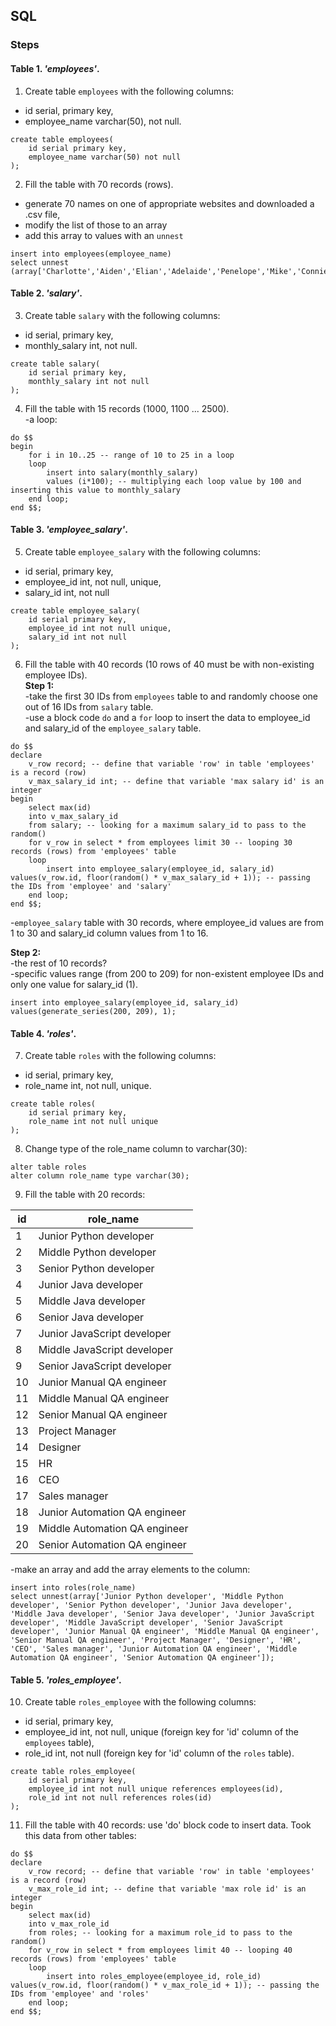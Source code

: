 ## <a id="section-1"></a> SQL

### <a id="section-1"></a> Steps
#### <a id="section-1"></a> Table 1. *'employees'*.
1. Create table `employees` with the following columns:
- id serial, primary key,
- employee_name varchar(50), not null.

```postgresql
create table employees(
    id serial primary key,
    employee_name varchar(50) not null
);
```
2. Fill the table with 70 records (rows). </br>
- generate 70 names on one of appropriate websites and downloaded a .csv file,
- modify the list of those to an array
- add this array to values with an `unnest`
```postgresql
insert into employees(employee_name)
select unnest (array['Charlotte','Aiden','Elian','Adelaide','Penelope','Mike','Connie','Stuart','Brooke','Oscar','Roland','Victor','Deanna','Honey','Justin','George','Max','Tiana','Vincent','James','Alina','Aida','Bruce','Dale','Amy','Sydney','Maria','Martin','Jessica','Frederick','Maya','Sabrina','Aston','Amanda','Brianna','Rubie','Florrie','Stuart','Clark','Adison','Agata','Lyndon','Alisa','Tyler','Alexander','Natalie','Aldus','Sarah','Vincent','Melanie','Abraham','Honey','Lucas','Blake','Garry','Arianna','Kelsey','Lana','Darcy','Emily','Marcus','Robert','Edgar','Vanessa','Catherine','Sabrina','Frederick','Jordan','Tyler','Adelaide']);
```
#### <a id="section-1"></a> Table 2. *'salary'*.
3. Create table `salary` with the following columns:
- id serial, primary key,
- monthly_salary int, not null.
```postgresql
create table salary(
    id serial primary key,
    monthly_salary int not null
);
```
4. Fill the table with 15 records (1000, 1100 ... 2500). </br>
-a loop:
```postgresql
do $$
begin
	for i in 10..25 -- range of 10 to 25 in a loop
	loop
		insert into salary(monthly_salary)
		values (i*100); -- multiplying each loop value by 100 and inserting this value to monthly_salary
	end loop;
end $$;
```
#### <a id="section-1"></a> Table 3. *'employee_salary'*.
5. Create table `employee_salary` with the following columns:
- id serial, primary key,
- employee_id int, not null, unique,
- salary_id int, not null

```postgresql
create table employee_salary(
    id serial primary key,
    employee_id int not null unique,
    salary_id int not null
);
```
6. Fill the table with 40 records (10 rows of 40 must be with non-existing employee IDs).</br>
**Step 1:** </br>
-take the first 30 IDs from `employees` table to and randomly choose one out of 16 IDs from `salary` table. </br>
-use a block code `do` and a `for` loop to insert the data to employee_id and salary_id of the `employee_salary` table. </br>
```postgresql
do $$
declare
	v_row record; -- define that variable 'row' in table 'employees' is a record (row)
	v_max_salary_id int; -- define that variable 'max salary id' is an integer
begin
	select max(id)
	into v_max_salary_id
	from salary; -- looking for a maximum salary_id to pass to the random()
	for v_row in select * from employees limit 30 -- looping 30 records (rows) from 'employees' table
	loop
		insert into employee_salary(employee_id, salary_id) values(v_row.id, floor(random() * v_max_salary_id + 1)); -- passing the IDs from 'employee' and 'salary'
	end loop;
end $$;
```
-`employee_salary` table with 30 records, where employee_id values are from 1 to 30 and salary_id column values from 1 to 16. </br>

**Step 2:** </br>
-the rest of 10 records? </br>
-specific values range (from 200 to 209) for non-existent employee IDs and only one value for salary_id (1).
```postgresql
insert into employee_salary(employee_id, salary_id) values(generate_series(200, 209), 1);
```
#### <a id="section-1"></a> Table 4. *'roles'*.
7. Create table `roles` with the following columns:
- id serial, primary key,
- role_name int, not null, unique.

```postgresql
create table roles(
    id serial primary key,
    role_name int not null unique
);
```
8. Change type of the role_name column to varchar(30):
```postgresql
alter table roles
alter column role_name type varchar(30);
```
9. Fill the table with 20 records:

| id  | role_name |
|-----|-----------|
| 1   |   Junior Python developer |
| 2   | Middle Python developer   |
| 3   | Senior Python developer   |
| 4   | Junior Java developer     |
| 5   | Middle Java developer     |
| 6   | Senior Java developer     |
| 7   | Junior JavaScript developer |
| 8   | Middle JavaScript developer |
| 9   |Senior JavaScript developer  |
| 10  | Junior Manual QA engineer |
| 11  | Middle Manual QA engineer          |
| 12  | Senior Manual QA engineer          |
| 13  | Project Manager          |
| 14  | Designer          |
| 15  | HR          |
| 16  | CEO          |
| 17  | Sales manager          |
| 18  | Junior Automation QA engineer          |
| 19  | Middle Automation QA engineer          |
| 20  | Senior Automation QA engineer          |

-make an array and add the array elements to the column:
```postgresql
insert into roles(role_name)
select unnest(array['Junior Python developer', 'Middle Python developer', 'Senior Python developer', 'Junior Java developer', 'Middle Java developer', 'Senior Java developer', 'Junior JavaScript developer', 'Middle JavaScript developer', 'Senior JavaScript developer', 'Junior Manual QA engineer', 'Middle Manual QA engineer', 'Senior Manual QA engineer', 'Project Manager', 'Designer', 'HR', 'CEO', 'Sales manager', 'Junior Automation QA engineer', 'Middle Automation QA engineer', 'Senior Automation QA engineer']);
```
#### <a id="section-1"></a> Table 5. *'roles_employee'*.
10. Create table `roles_employee` with the following columns:
- id serial, primary key,
- employee_id int, not null, unique (foreign key for 'id' column of the `employees` table),
- role_id int, not null (foreign key for 'id' column of the `roles` table).
```postgresql
create table roles_employee(
    id serial primary key,
    employee_id int not null unique references employees(id),
    role_id int not null references roles(id)
);
```
11. Fill the table with 40 records:
use 'do' block code to insert data. Took this data from other tables:
```postgresql
do $$
declare
	v_row record; -- define that variable 'row' in table 'employees' is a record (row)
	v_max_role_id int; -- define that variable 'max role id' is an integer
begin
	select max(id)
	into v_max_role_id
	from roles; -- looking for a maximum role_id to pass to the random()
	for v_row in select * from employees limit 40 -- looping 40 records (rows) from 'employees' table
	loop
		insert into roles_employee(employee_id, role_id) values(v_row.id, floor(random() * v_max_role_id + 1)); -- passing the IDs from 'employee' and 'roles'
	end loop;
end $$;
```



